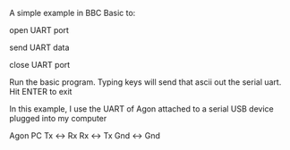 A simple example in BBC Basic to:

open UART port

send UART data

close UART port

Run the basic program.
Typing keys will send that ascii out the serial uart.
Hit ENTER to exit

In this example, I use the UART of Agon attached to a serial USB device plugged into my computer

Agon        PC
Tx    <->   Rx
Rx    <->   Tx
Gnd   <->   Gnd
